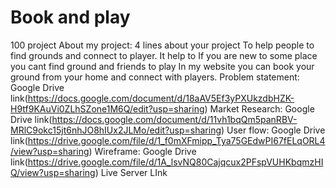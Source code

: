 # Book and play
 100 project
About my project: 4 lines about your project
To help people to find grounds and connect to player.
 It help to If you are new to some place you cant find ground and friends to play 
 In my website you can book your ground from your home and connect with players.
Problem statement: Google Drive link(https://docs.google.com/document/d/18aAV5Ef3yPXUkzdbHZK-H9tf9KAuVi0ZLhSZone1M6Q/edit?usp=sharing)
Market Research: Google Drive link(https://docs.google.com/document/d/11vh1bqQm5panRBV-MRlC9okc15jt6nhJO8hIUx2JLMo/edit?usp=sharing)
User flow: Google Drive link(https://drive.google.com/file/d/1_f0mXFmipp_Tya75GEdwPI67fELqORL4/view?usp=sharing)
Wireframe: Google Drive link(https://drive.google.com/file/d/1A_lsvNQ80Cajqcux2PFspVUHKbqmzHIQ/view?usp=sharing)
Live Server LInk
